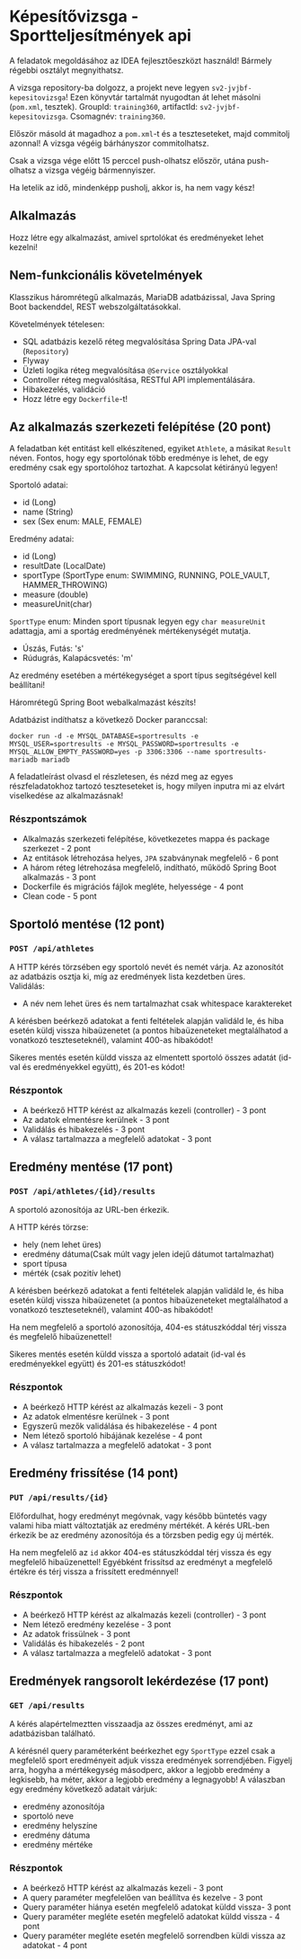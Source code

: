 # Képesítővizsga - Sportteljesítmények api

A feladatok megoldásához az IDEA fejlesztőeszközt használd!
Bármely régebbi osztályt megnyithatsz.

A vizsga repository-ba dolgozz, a projekt neve legyen `sv2-jvjbf-kepesitovizsga`!
Ezen könyvtár tartalmát nyugodtan át lehet másolni (`pom.xml`, tesztek). GroupId: `training360`,
artifactId: `sv2-jvjbf-kepesitovizsga`. Csomagnév: `training360`.

Először másold át magadhoz a `pom.xml`-t és a teszteseteket, majd commitolj azonnal!
A vizsga végéig bárhányszor commitolhatsz.

Csak a vizsga vége előtt 15 perccel push-olhatsz először, utána push-olhatsz a vizsga végéig bármennyiszer.

Ha letelik az idő, mindenképp pusholj, akkor is, ha nem vagy kész!

## Alkalmazás

Hozz létre egy alkalmazást, amivel sprtolókat és eredményeket lehet kezelni!

## Nem-funkcionális követelmények

Klasszikus háromrétegű alkalmazás, MariaDB adatbázissal, Java Spring Boot backenddel, REST webszolgáltatásokkal.

Követelmények tételesen:

* SQL adatbázis kezelő réteg megvalósítása Spring Data JPA-val (`Repository`)
* Flyway
* Üzleti logika réteg megvalósítása `@Service` osztályokkal
* Controller réteg megvalósítása, RESTful API implementálására.
* Hibakezelés, validáció
* Hozz létre egy `Dockerfile`-t!

## Az alkalmazás szerkezeti felépítése  (20 pont)

A feladatban két entitást kell elkészítened, egyiket `Athlete`, a másikat `Result` néven. Fontos, hogy egy sportolónak
több eredménye is lehet, de egy eredmény csak egy sportolóhoz tartozhat. A kapcsolat kétirányú legyen! <br>

Sportoló adatai:

* id (Long)
* name (String)
* sex (Sex enum: MALE, FEMALE)

Eredmény adatai:

* id (Long)
* resultDate (LocalDate)
* sportType (SportType enum: SWIMMING, RUNNING, POLE_VAULT, HAMMER_THROWING)
* measure (double)
* measureUnit(char)


`SportType` enum:
Minden sport típusnak legyen egy `char measureUnit` adattagja, ami a sportág eredményének mértékenységét mutatja.

* Úszás, Futás: 's'
* Rúdugrás, Kalapácsvetés: 'm'

Az eredmény esetében a mértékegységet a sport típus segítségével kell beállítani!<br>

Háromrétegű Spring Boot webalkalmazást készíts!

Adatbázist indíthatsz a következő Docker paranccsal:

```shell
docker run -d -e MYSQL_DATABASE=sportresults -e MYSQL_USER=sportresults -e MYSQL_PASSWORD=sportresults -e MYSQL_ALLOW_EMPTY_PASSWORD=yes -p 3306:3306 --name sportresults-mariadb mariadb
```

A feladatleírást olvasd el részletesen, és nézd meg az egyes részfeladatokhoz tartozó teszteseteket is, hogy milyen
inputra mi az elvárt viselkedése az alkalmazásnak!

### Részpontszámok

- Alkalmazás szerkezeti felépítése, következetes mappa és package szerkezet - 2 pont
- Az entitások létrehozása helyes, `JPA` szabványnak megfelelő - 6 pont
- A három réteg létrehozása megfelelő, indítható, működő Spring Boot alkalmazás - 3 pont
- Dockerfile és migrációs fájlok megléte, helyessége - 4 pont
- Clean code - 5 pont

## Sportoló mentése (12 pont)

### `POST /api/athletes`

A HTTP kérés törzsében egy sportoló nevét és nemét várja. Az azonosítót az adatbázis osztja ki, míg az eredmények lista
kezdetben üres.<br>
Validálás:

- A név nem lehet üres és nem tartalmazhat csak whitespace karaktereket

A kérésben beérkező adatokat a fenti feltételek alapján validáld le, és hiba esetén küldj vissza hibaüzenetet (a pontos
hibaüzeneteket megtalálhatod a vonatkozó teszteseteknél), valamint 400-as hibakódot!

Sikeres mentés esetén küldd vissza az elmentett sportoló összes adatát (id-val és eredményekkel együtt), és 201-es
kódot!

### Részpontok

* A beérkező HTTP kérést az alkalmazás kezeli (controller) - 3 pont
* Az adatok elmentésre kerülnek - 3 pont
* Validálás és hibakezelés - 3 pont
* A válasz tartalmazza a megfelelő adatokat - 3 pont

## Eredmény mentése (17 pont)

### `POST /api/athletes/{id}/results`

A sportoló azonosítója az URL-ben érkezik.

A HTTP kérés törzse:

- hely (nem lehet üres)
- eredmény dátuma(Csak múlt vagy jelen idejű dátumot tartalmazhat)
- sport típusa
- mérték (csak pozitív lehet)

A kérésben beérkező adatokat a fenti feltételek alapján validáld le, és hiba esetén küldj vissza hibaüzenetet
(a pontos hibaüzeneteket megtalálhatod a vonatkozó teszteseteknél), valamint 400-as hibakódot!

Ha nem megfelelő a sportoló azonosítója, 404-es státuszkóddal térj vissza és megfelelő hibaüzenettel!

Sikeres mentés esetén küldd vissza a sportoló adatait (id-val és eredményekkel együtt) és 201-es státuszkódot!

### Részpontok

* A beérkező HTTP kérést az alkalmazás kezeli - 3 pont
* Az adatok elmentésre kerülnek - 3 pont
* Egyszerű mezők validálása és hibakezelése - 4 pont
* Nem létező sportoló hibájának kezelése - 4 pont
* A válasz tartalmazza a megfelelő adatokat - 3 pont

## Eredmény frissítése (14 pont)

### `PUT /api/results/{id}`

Előfordulhat, hogy eredményt megóvnak, vagy később büntetés vagy valami hiba miatt változtatják az eredmény mértékét. A
kérés URL-ben érkezik be az eredmény azonosítója és a törzsben pedig egy új mérték.<br>

Ha nem megfelelő az `id` akkor 404-es státuszkóddal térj vissza és egy megfelelő hibaüzenettel! Egyébként frissítsd
az eredményt a megfelelő értékre és térj vissza a frissített eredménnyel!

### Részpontok

* A beérkező HTTP kérést az alkalmazás kezeli (controller) - 3 pont
* Nem létező eredmény kezelése - 3 pont
* Az adatok frissülnek - 3 pont
* Validálás és hibakezelés - 2 pont
* A válasz tartalmazza a megfelelő adatokat - 3 pont

## Eredmények rangsorolt lekérdezése (17 pont)

### `GET /api/results`

A kérés alapértelmeztten visszaadja az összes eredményt, ami az adatbázisban található.<br>

A kérésnél query paraméterként beérkezhet egy `SportType` ezzel csak a megfelelő sport eredményeit adjuk vissza
eredmények sorrendjében. Figyelj arra, hogyha a mértékegység másodperc, akkor a legjobb eredmény a legkisebb, ha méter,
akkor a legjobb eredmény a legnagyobb!
A válaszban egy eredmény következő adatait várjuk:

* eredmény azonosítója
* sportoló neve
* eredmény helyszíne
* eredmény dátuma
* eredmény mértéke

### Részpontok

- A beérkező HTTP kérést az alkalmazás kezeli - 3 pont
- A query paraméter megfelelően van beállítva és kezelve - 3 pont
- Query paraméter hiánya esetén megfelelő adatokat küldd vissza- 3 pont
- Query paraméter megléte esetén megfelelő adatokat küldd vissza - 4 pont
- Query paraméter megléte esetén megfelelő sorrendben küldi vissza az adatokat - 4 pont




